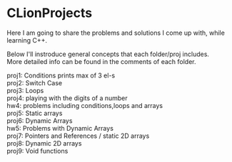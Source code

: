 # CLionProjects

Here I am going to share the problems and solutions I come up with, while learning C++.

Below I'll instroduce general concepts that each folder/proj includes. </br>
More detailed info can be found in the comments of each folder.

proj1:  Conditions prints max of 3 el-s </br>
proj2:  Switch Case </br>
proj3:  Loops </br>
proj4:  playing with the digits of a number </br>
hw4:    problems including conditions,loops and arrays </br>
proj5:  Static arrays </br>
proj6:  Dynamic Arrays </br>
hw5:    Problems with Dynamic Arrays </br>
proj7:  Pointers and References / static 2D arrays </br>
proj8:  Dynamic 2D arrays </br>
proj9:  Void functions  </br>
